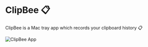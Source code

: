 # ClipBee 📋

ClipBee is a Mac tray app which records your clipboard history 📋

![ClipBee App](https://user-images.githubusercontent.com/10738296/67279219-46f41e00-f516-11e9-8cfb-6ba18d52c93c.gif)
